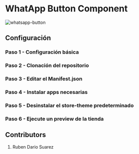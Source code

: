 # WhatApp Button Component

![whatsapp-button](https://user-images.githubusercontent.com/84733911/193505546-79fcbe87-cf00-40ce-84b4-6f5f69d87faf.png)

## Configuración
### Paso 1 - Configuración básica

### Paso 2 - Clonación del repositorio

### Paso 3 - Editar el Manifest.json

### Paso 4 - Instalar apps necesarias

### Paso 5 - Desinstalar el store-theme predeterminado

### Paso 6 - Ejecute un preview de la tienda

## Contributors
1. Ruben Dario Suarez   
